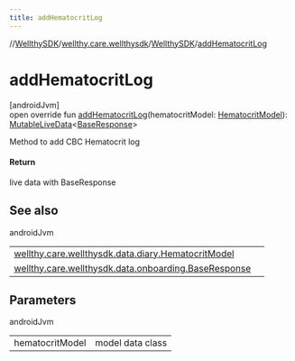 ```yaml
---
title: addHematocritLog
---
```

//[WellthySDK](../../../index.html)/[wellthy.care.wellthysdk](../index.html)/[WellthySDK](index.html)/[addHematocritLog](add-hematocrit-log.html)



# addHematocritLog



[androidJvm]\
open override fun [addHematocritLog](add-hematocrit-log.html)(hematocritModel: [HematocritModel](../../wellthy.care.wellthysdk.data.diary/-hematocrit-model/index.html)): [MutableLiveData](https://developer.android.com/reference/kotlin/androidx/lifecycle/MutableLiveData.html)&lt;[BaseResponse](../../wellthy.care.wellthysdk.data.onboarding/-base-response/index.html)&gt;



Method to add CBC Hematocrit log



#### Return



live data with BaseResponse



## See also


androidJvm

| | |
|---|---|
| [wellthy.care.wellthysdk.data.diary.HematocritModel](../../wellthy.care.wellthysdk.data.diary/-hematocrit-model/index.html) |  |
| [wellthy.care.wellthysdk.data.onboarding.BaseResponse](../../wellthy.care.wellthysdk.data.onboarding/-base-response/index.html) |  |



## Parameters


androidJvm

| | |
|---|---|
| hematocritModel | model data class |




